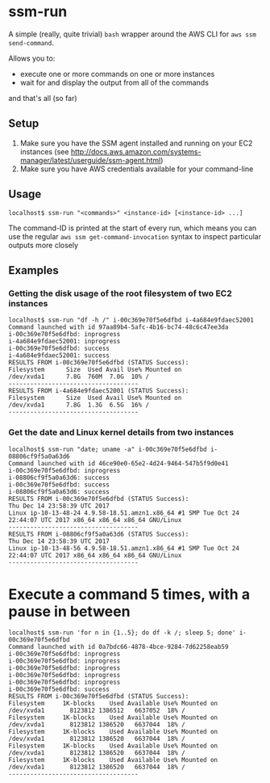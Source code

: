 # ssm-run

A simple (really, quite trivial) `bash` wrapper around the AWS CLI for `aws ssm send-command`.

Allows you to:

* execute one or more commands on one or more instances
* wait for and display the output from all of the commands

and that's all (so far)

## Setup

1. Make sure you have the SSM agent installed and running on your EC2 instances
   (see http://docs.aws.amazon.com/systems-manager/latest/userguide/ssm-agent.html)
1. Make sure you have AWS credentials available for your command-line

## Usage

```shell
localhost$ ssm-run "<commands>" <instance-id> [<instance-id> ...]
```

The command-ID is printed at the start of every run, which means you can use the regular
`aws ssm get-command-invocation` syntax to inspect particular outputs more closely

## Examples

### Getting the disk usage of the root filesystem of two EC2 instances

```shell
localhost$ ssm-run "df -h /" i-00c369e70f5e6dfbd i-4a684e9fdaec52001
Command launched with id 97aa89b4-5afc-4b16-bc74-48c6c47ee3da
i-00c369e70f5e6dfbd: inprogress
i-4a684e9fdaec52001: inprogress
i-00c369e70f5e6dfbd: success
i-4a684e9fdaec52001: success
RESULTS FROM i-00c369e70f5e6dfbd (STATUS Success):
Filesystem      Size  Used Avail Use% Mounted on
/dev/xvda1      7.8G  760M  7.0G  10% /
------------------------------------
RESULTS FROM i-4a684e9fdaec52001 (STATUS Success):
Filesystem      Size  Used Avail Use% Mounted on
/dev/xvda1      7.8G  1.3G  6.5G  16% /
------------------------------------
```

### Get the date and Linux kernel details from two instances

```shell
localhost$ ssm-run "date; uname -a" i-00c369e70f5e6dfbd i-08806cf9f5a0a63d6
Command launched with id 46ce90e0-65e2-4d24-9464-547b5f9d0e41
i-00c369e70f5e6dfbd: inprogress
i-08806cf9f5a0a63d6: success
i-00c369e70f5e6dfbd: success
i-08806cf9f5a0a63d6: success
RESULTS FROM i-00c369e70f5e6dfbd (STATUS Success):
Thu Dec 14 23:58:39 UTC 2017
Linux ip-10-13-48-24 4.9.58-18.51.amzn1.x86_64 #1 SMP Tue Oct 24 22:44:07 UTC 2017 x86_64 x86_64 x86_64 GNU/Linux
------------------------------------
RESULTS FROM i-08806cf9f5a0a63d6 (STATUS Success):
Thu Dec 14 23:58:39 UTC 2017
Linux ip-10-13-48-56 4.9.58-18.51.amzn1.x86_64 #1 SMP Tue Oct 24 22:44:07 UTC 2017 x86_64 x86_64 x86_64 GNU/Linux
------------------------------------
```

# Execute a command 5 times, with a pause in between

```shell
localhost$ ssm-run 'for n in {1..5}; do df -k /; sleep 5; done' i-00c369e70f5e6dfbd
Command launched with id 0a7bdc66-4878-4bce-9284-7d62258eab59
i-00c369e70f5e6dfbd: inprogress
i-00c369e70f5e6dfbd: inprogress
i-00c369e70f5e6dfbd: inprogress
i-00c369e70f5e6dfbd: inprogress
i-00c369e70f5e6dfbd: inprogress
i-00c369e70f5e6dfbd: success
RESULTS FROM i-00c369e70f5e6dfbd (STATUS Success):
Filesystem     1K-blocks    Used Available Use% Mounted on
/dev/xvda1       8123812 1386512   6637052  18% /
Filesystem     1K-blocks    Used Available Use% Mounted on
/dev/xvda1       8123812 1386520   6637044  18% /
Filesystem     1K-blocks    Used Available Use% Mounted on
/dev/xvda1       8123812 1386520   6637044  18% /
Filesystem     1K-blocks    Used Available Use% Mounted on
/dev/xvda1       8123812 1386520   6637044  18% /
Filesystem     1K-blocks    Used Available Use% Mounted on
/dev/xvda1       8123812 1386520   6637044  18% /
------------------------------------
```
